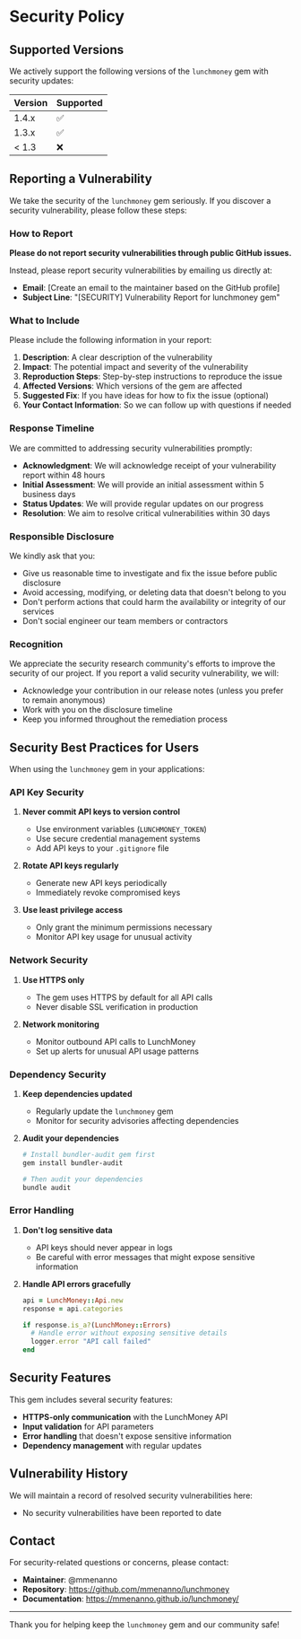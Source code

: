 # Security Policy

## Supported Versions

We actively support the following versions of the `lunchmoney` gem with security updates:

| Version | Supported          |
| ------- | ------------------ |
| 1.4.x   | :white_check_mark: |
| 1.3.x   | :white_check_mark: |
| < 1.3   | :x:                |

## Reporting a Vulnerability

We take the security of the `lunchmoney` gem seriously. If you discover a security vulnerability, please follow these steps:

### How to Report

**Please do not report security vulnerabilities through public GitHub issues.**

Instead, please report security vulnerabilities by emailing us directly at:

- **Email**: [Create an email to the maintainer based on the GitHub profile]
- **Subject Line**: "[SECURITY] Vulnerability Report for lunchmoney gem"

### What to Include

Please include the following information in your report:

1. **Description**: A clear description of the vulnerability
2. **Impact**: The potential impact and severity of the vulnerability
3. **Reproduction Steps**: Step-by-step instructions to reproduce the issue
4. **Affected Versions**: Which versions of the gem are affected
5. **Suggested Fix**: If you have ideas for how to fix the issue (optional)
6. **Your Contact Information**: So we can follow up with questions if needed

### Response Timeline

We are committed to addressing security vulnerabilities promptly:

- **Acknowledgment**: We will acknowledge receipt of your vulnerability report within 48 hours
- **Initial Assessment**: We will provide an initial assessment within 5 business days
- **Status Updates**: We will provide regular updates on our progress
- **Resolution**: We aim to resolve critical vulnerabilities within 30 days

### Responsible Disclosure

We kindly ask that you:

- Give us reasonable time to investigate and fix the issue before public disclosure
- Avoid accessing, modifying, or deleting data that doesn't belong to you
- Don't perform actions that could harm the availability or integrity of our services
- Don't social engineer our team members or contractors

### Recognition

We appreciate the security research community's efforts to improve the security of our project. If you report a valid security vulnerability, we will:

- Acknowledge your contribution in our release notes (unless you prefer to remain anonymous)
- Work with you on the disclosure timeline
- Keep you informed throughout the remediation process

## Security Best Practices for Users

When using the `lunchmoney` gem in your applications:

### API Key Security

1. **Never commit API keys to version control**
   - Use environment variables (`LUNCHMONEY_TOKEN`)
   - Use secure credential management systems
   - Add API keys to your `.gitignore` file

2. **Rotate API keys regularly**
   - Generate new API keys periodically
   - Immediately revoke compromised keys

3. **Use least privilege access**
   - Only grant the minimum permissions necessary
   - Monitor API key usage for unusual activity

### Network Security

1. **Use HTTPS only**
   - The gem uses HTTPS by default for all API calls
   - Never disable SSL verification in production

2. **Network monitoring**
   - Monitor outbound API calls to LunchMoney
   - Set up alerts for unusual API usage patterns

### Dependency Security

1. **Keep dependencies updated**
   - Regularly update the `lunchmoney` gem
   - Monitor for security advisories affecting dependencies

2. **Audit your dependencies**

   ```bash
   # Install bundler-audit gem first
   gem install bundler-audit

   # Then audit your dependencies
   bundle audit
   ```

### Error Handling

1. **Don't log sensitive data**
   - API keys should never appear in logs
   - Be careful with error messages that might expose sensitive information

2. **Handle API errors gracefully**

   ```ruby
   api = LunchMoney::Api.new
   response = api.categories

   if response.is_a?(LunchMoney::Errors)
     # Handle error without exposing sensitive details
     logger.error "API call failed"
   end
   ```

## Security Features

This gem includes several security features:

- **HTTPS-only communication** with the LunchMoney API
- **Input validation** for API parameters
- **Error handling** that doesn't expose sensitive information
- **Dependency management** with regular updates

## Vulnerability History

We will maintain a record of resolved security vulnerabilities here:

- No security vulnerabilities have been reported to date

## Contact

For security-related questions or concerns, please contact:

- **Maintainer**: @mmenanno
- **Repository**: <https://github.com/mmenanno/lunchmoney>
- **Documentation**: <https://mmenanno.github.io/lunchmoney/>

---

Thank you for helping keep the `lunchmoney` gem and our community safe!
